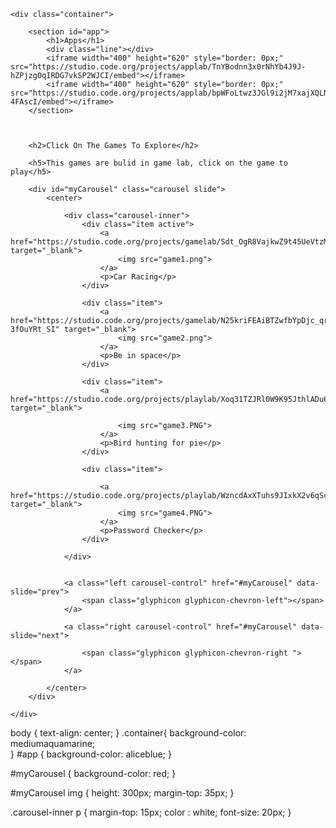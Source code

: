 <!DOCTYPE html>
<html lang="en">

<head>
    <title>Bootstrap Example</title>
    <meta charset="utf-8">
    <link rel="stylesheet" type="text/css" href="style.css">
    <link rel="stylesheet" href="https://maxcdn.bootstrapcdn.com/bootstrap/3.4.0/css/bootstrap.min.css">
    <script src="https://ajax.googleapis.com/ajax/libs/jquery/3.4.1/jquery.min.js"></script>
    <script src="https://maxcdn.bootstrapcdn.com/bootstrap/3.4.0/js/bootstrap.min.js"></script>
</head>

<body>

    <div class="container">

        <section id="app">
            <h1>Apps</h1>
            <div class="line"></div>
            <iframe width="400" height="620" style="border: 0px;" src="https://studio.code.org/projects/applab/TnYBodnn3x0rNhYb4J9J-hZPjzgOqIRDG7vkSP2WJCI/embed"></iframe>
            <iframe width="400" height="620" style="border: 0px;" src="https://studio.code.org/projects/applab/bpWFoLtwz3JGl9i2jM7xajXQLN8pCbMEekad-4FAscI/embed"></iframe>
        </section>



        <h2>Click On The Games To Explore</h2>

        <h5>This games are bulid in game lab, click on the game to play</h5>

        <div id="myCarousel" class="carousel slide">
            <center>
                
                <div class="carousel-inner">
                    <div class="item active">
                        <a href="https://studio.code.org/projects/gamelab/Sdt_OgR8VajkwZ9t45UeVtzMLGiyqhNFJexB9eCe480" target="_blank">
                            <img src="game1.png">
                        </a>
                        <p>Car Racing</p>
                    </div>

                    <div class="item">
                        <a href="https://studio.code.org/projects/gamelab/N25kriFEAiBTZwfbYpDjc_qryNjSBhYW-3fOuYRt_SI" target="_blank">
                            <img src="game2.png">
                        </a>
                        <p>Be in space</p>
                    </div>

                    <div class="item">
                        <a href="https://studio.code.org/projects/playlab/Xoq31TZJRl0W9K95JthlADu6tbI1xGTsVHpOvYsNtuE" target="_blank">
                            
                            <img src="game3.PNG">
                        </a>
                        <p>Bird hunting for pie</p>
                    </div>

                    <div class="item">
                        
                        <a href="https://studio.code.org/projects/playlab/WzncdAxXTuhs9JIxkX2v6qScTqL5bBzoUdfsqrxF4fI" target="_blank">
                            <img src="game4.PNG">
                        </a>
                        <p>Password Checker</p>
                    </div>

                </div>

                
                <a class="left carousel-control" href="#myCarousel" data-slide="prev">
                    <span class="glyphicon glyphicon-chevron-left"></span>
                </a>

                <a class="right carousel-control" href="#myCarousel" data-slide="next">
                    
                    <span class="glyphicon glyphicon-chevron-right "></span>
                </a>

            </center>
        </div>

    </div>

</body>

</html>

body
{
    text-align: center;
}
.container{
  background-color: mediumaquamarine;  
}
#app {
    background-color: aliceblue;
}

#myCarousel
{
    background-color: red;
}

#myCarousel img
{
    height: 300px;
    margin-top: 35px;
}

.carousel-inner p
{
    margin-top: 15px;
    color : white;
    font-size: 20px;
}
